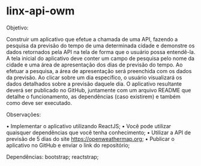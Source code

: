 # linx-api-owm

Objetivo:

Construir um aplicativo que efetue a chamada de uma API, fazendo a pesquisa da previsão do tempo de
uma determinada cidade e demonstre os dados retornados pela API na tela de forma que o usuário possa
entendê-la.
A tela inicial do aplicativo deve conter um campo de pesquisa pelo nome da cidade e uma área de
apresentação dos dias de previsão do tempo. Ao efetuar a pesquisa, a área de apresentação será preenchida
com os dados da previsão. Ao clicar sobre um dia específico, o usuário visualizará os dados detalhados sobre
a previsão daquele dia.
O aplicativo resultante deverá ser publicado no GitHub, juntamente com um arquivo README que
detalhe o funcionamento, as dependências (caso existirem) e também como deve ser executado.

Observações:

• Implementar o aplicativo utilizando ReactJS;
• Você pode utilizar quaisquer dependências que você tenha conhecimento;
• Utilizar a API de previsão de 5 dias do site https://openweathermap.org;
• Publicar o aplicativo no GitHub e enviar o link do repositório;

Dependências:
bootstrap;
reactstrap;

